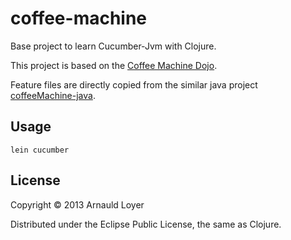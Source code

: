 # coffee-machine

Base project to learn Cucumber-Jvm with Clojure.

This project is based on the [Coffee Machine Dojo](http://simcap.github.io/coffeemachine/).

Feature files are directly copied from the similar java project [coffeeMachine-java](https://github.com/Arnauld/coffeeMachine-java).

## Usage

    lein cucumber

## License

Copyright © 2013 Arnauld Loyer

Distributed under the Eclipse Public License, the same as Clojure.
